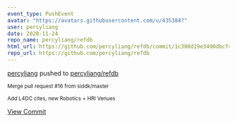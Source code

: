 ```yaml
---
event_type: PushEvent
avatar: "https://avatars.githubusercontent.com/u/435384?"
user: percyliang
date: 2020-11-24
repo_name: percyliang/refdb
html_url: https://github.com/percyliang/refdb/commit/1c308d19e3490dbcf4b9294e2418ad3adc35ea1f
repo_url: https://github.com/percyliang/refdb
---
```


<a href='https://github.com/percyliang' target='_blank'>percyliang</a> pushed to <a href='https://github.com/percyliang/refdb' target='_blank'>percyliang/refdb</a>

<small>Merge pull request #16 from siddk/master

Add L4DC cites, new Robotics + HRI Venues</small>

<a href='https://github.com/percyliang/refdb/commit/1c308d19e3490dbcf4b9294e2418ad3adc35ea1f' target='_blank'>View Commit</a>